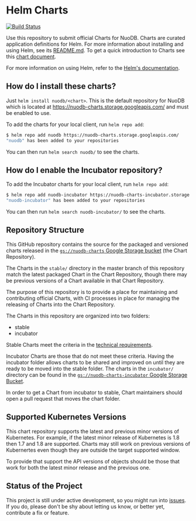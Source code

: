 # Helm Charts

[![Build Status](https://travis-ci.org/nuodb/nuodb-helm-charts.svg?branch=master)](https://travis-ci.org/nuodb/nuodb-helm-charts)

Use this repository to submit official Charts for NuoDB. Charts are curated application definitions for Helm. For more information about installing and using Helm, see its
[README.md](https://github.com/helm/helm/tree/master/README.md). To get a quick introduction to Charts see this [chart document](https://github.com/helm/helm/blob/master/docs/charts.md).

For more information on using Helm, refer to the [Helm's documentation](https://github.com/kubernetes/helm#docs).

## How do I install these charts?

Just `helm install nuodb/<chart>`. This is the default repository for NuoDB which is located at
 https://nuodb-charts.storage.googleapis.com/ and must be enabled to use.

To add the charts for your local client, run `helm repo add`:

```bash
$ helm repo add nuodb https://nuodb-charts.storage.googleapis.com/
"nuodb" has been added to your repositories
```

You can then run `helm search nuodb/` to see the charts.

## How do I enable the Incubator repository?

To add the Incubator charts for your local client, run `helm repo add`:

```bash
$ helm repo add nuodb-incubator https://nuodb-charts-incubator.storage.googleapis.com/
"nuodb-incubator" has been added to your repositories
```

You can then run `helm search nuodb-incubator/` to see the charts.

## Repository Structure

This GitHub repository contains the source for the packaged and versioned charts released in the [`gs://nuodb-charts` Google Storage bucket](https://console.cloud.google.com/storage/browser/nuodb-charts/) (the Chart Repository).

The Charts in the `stable/` directory in the master branch of this repository match the latest packaged Chart in the Chart Repository, though there may be previous versions of a Chart available in that Chart Repository.

The purpose of this repository is to provide a place for maintaining and contributing official Charts, with CI processes in place for managing the releasing of Charts into the Chart Repository.

The Charts in this repository are organized into two folders:

* stable
* incubator

Stable Charts meet the criteria in the [technical requirements](CONTRIBUTING.md#technical-requirements).

Incubator Charts are those that do not meet these criteria. Having the incubator folder allows charts to be shared and improved on until they are ready to be moved into the stable folder. The charts in the `incubator/` directory can be found in the [`gs://nuodb-charts-incubator` Google Storage Bucket](https://console.cloud.google.com/storage/browser/nuodb-charts-incubator).

In order to get a Chart from incubator to stable, Chart maintainers should open a pull request that moves the chart folder.

## Supported Kubernetes Versions

This chart repository supports the latest and previous minor versions of Kubernetes. For example, if the latest minor release of Kubernetes is 1.8 then 1.7 and 1.8 are supported. Charts may still work on previous versions of Kubernertes even though they are outside the target supported window.

To provide that support the API versions of objects should be those that work for both the latest minor release and the previous one.

## Status of the Project

This project is still under active development, so you might run into [issues](https://github.com/nuodb/consulting-charts/issues). If you do, please don't be shy about letting us know, or better yet, contribute a fix or feature.
